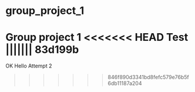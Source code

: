 # group_project_1
Group project 1 
<<<<<<< HEAD
Test
||||||| 83d199b
=======
OK
Hello
Attempt 2

>>>>>>> 846f890d3341bd8fefc579e76b5f6db11187a204
